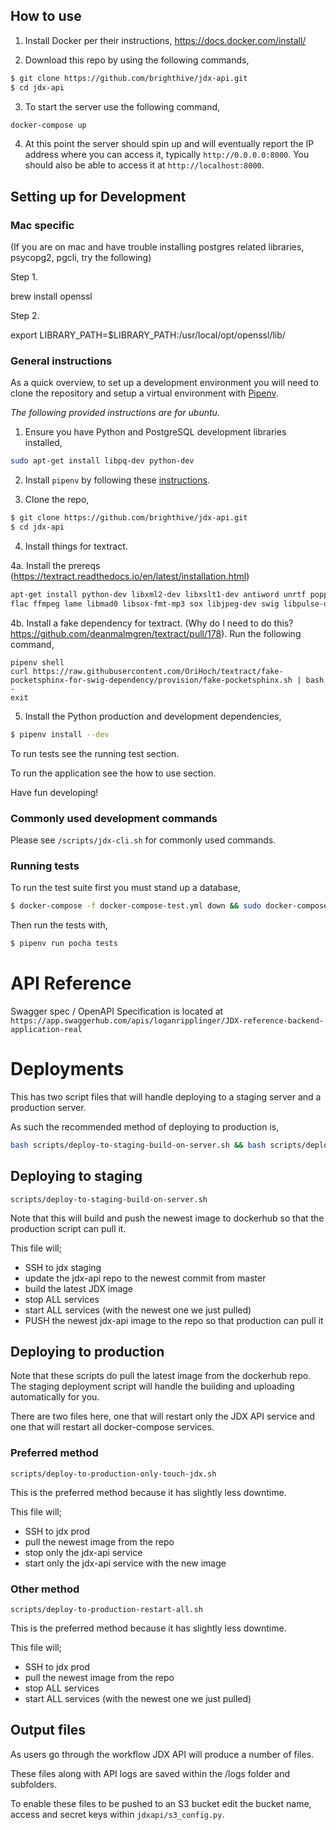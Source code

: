 ## How to use
1. Install Docker per their instructions, https://docs.docker.com/install/

2. Download this repo by using the following commands,
```bash
$ git clone https://github.com/brighthive/jdx-api.git
$ cd jdx-api
```

3. To start the server use the following command,
```bash
docker-compose up
```

4. At this point the server should spin up and will eventually report the IP address where you can access it, typically `http://0.0.0.0:8000`. You should also be able to access it at `http://localhost:8000`.

## Setting up for Development
### Mac specific
(If you are on mac and have trouble installing postgres related libraries, psycopg2, pgcli, try the following)

Step 1.

brew install openssl

Step 2.

export LIBRARY_PATH=$LIBRARY_PATH:/usr/local/opt/openssl/lib/

### General instructions

As a quick overview, to set up a development environment you will need to clone the repository and setup a virtual environment with [Pipenv](https://docs.pipenv.org/).

_The following provided instructions are for ubuntu._

1. Ensure you have Python and PostgreSQL development libraries installed,
```bash
sudo apt-get install libpq-dev python-dev
```

2. Install `pipenv` by following these [instructions](https://docs.pipenv.org/en/latest/install/#installing-pipenv).

3. Clone the repo,
```bash
$ git clone https://github.com/brighthive/jdx-api.git
$ cd jdx-api
```

4. Install things for textract.

4a. Install the prereqs (https://textract.readthedocs.io/en/latest/installation.html)
```bash
apt-get install python-dev libxml2-dev libxslt1-dev antiword unrtf poppler-utils pstotext tesseract-ocr \
flac ffmpeg lame libmad0 libsox-fmt-mp3 sox libjpeg-dev swig libpulse-dev
```
4b. Install a fake dependency for textract. (Why do I need to do this? https://github.com/deanmalmgren/textract/pull/178). Run the following command,
```
pipenv shell
curl https://raw.githubusercontent.com/OriHoch/textract/fake-pocketsphinx-for-swig-dependency/provision/fake-pocketsphinx.sh | bash -
exit
```

5. Install the Python production and development dependencies,
```bash
$ pipenv install --dev
``` 

To run tests see the running test section.

To run the application see the how to use section.

Have fun developing!

<!-- 
### Linting

To run autopep8,
```bash
$ pipenv run autopep8 --in-place --aggressive --aggressive -r ./
```
-->

### Commonly used development commands
Please see `/scripts/jdx-cli.sh` for commonly used commands.

### Running tests

To run the test suite first you must stand up a database,
```bash
$ docker-compose -f docker-compose-test.yml down && sudo docker-compose -f docker-compose-test.yml build && docker-compose -f docker-compose-test.yml up
```

Then run the tests with,
```bash
$ pipenv run pocha tests
```

# API Reference

Swagger spec / OpenAPI Specification is located at `https://app.swaggerhub.com/apis/loganripplinger/JDX-reference-backend-application-real`

<!--
## Database inspection

The database may be inspected using `pgcli`
```
pipenv pgcli
```

To connect to postgres running in docker-compose,
```
docker-compose up
docker-compose exec jdx-postgres psql -U postgres
```

In psql,
- List all databases, `\l`
- Enter database, `\c database`
- View all tables, `\d`


```bash
(ace-act-Rs3bqtfg) kwame@Puget-168695:/hdd/work/BrightHive/ACE$ pgcli postgres://postgres:password@localhost:5433/act
/home/kwame/.local/lib/python3.5/site-packages/psycopg2/__init__.py:144: UserWarning: The psycopg2 wheel package will be renamed from release 2.8; in order to keep installing from binary please use "pip install psycopg2-binary" instead. For details see: <http://initd.org/psycopg/docs/install.html#binary-install-from-pypi>.
  """)
Version: 0.20.1
Chat: https://gitter.im/dbcli/pgcli
Mail: https://groups.google.com/forum/#!forum/pgcli
Home: http://pgcli.com
act> \l
+-----------+
| datname   |
|-----------|
| postgres  |
| act       |
| template1 |
| template0 |
+-----------+
SELECT 4
Time: 0.002s
act> \d
+----------+-----------------+--------+----------+
| Schema   | Name            | Type   | Owner    |
|----------+-----------------+--------+----------|
| public   | act_result      | table  | postgres |
| public   | alembic_version | table  | postgres |
| public   | context         | table  | postgres |
| public   | course          | table  | postgres |
| public   | ttl             | table  | postgres |
+----------+-----------------+--------+----------+
SELECT 5
Time: 0.005s
act> 
```
-->

# Deployments

This has two script files that will handle deploying to a staging server and a production server.

As such the recommended method of deploying to production is,

```bash
bash scripts/deploy-to-staging-build-on-server.sh && bash scripts/deploy-to-production-only-touch-jdx
```

## Deploying to staging

`scripts/deploy-to-staging-build-on-server.sh`

Note that this will build and push the newest image to dockerhub so that the production script can pull it.

This file will;
  - SSH to jdx staging
  - update the jdx-api repo to the newest commit from master
  - build the latest JDX image
  - stop ALL services
  - start ALL services (with the newest one we just pulled)
  - PUSH the newest jdx-api image to the repo so that production can pull it

## Deploying to production

Note that these scripts do pull the latest image from the dockerhub repo. The staging deployment script will handle the building and uploading automatically for you.

There are two files here, one that will restart only the JDX API service and one that will restart all docker-compose services.

### Preferred method

`scripts/deploy-to-production-only-touch-jdx.sh`

This is the preferred method because it has slightly less downtime.

This file will;
- SSH to jdx prod
- pull the newest image from the repo
- stop only the jdx-api service
- start only the jdx-api service with the new image

### Other method

`scripts/deploy-to-production-restart-all.sh`

This is the preferred method because it has slightly less downtime.

This file will;
- SSH to jdx prod
- pull the newest image from the repo
- stop ALL services
- start ALL services (with the newest one we just pulled)

## Output files
As users go through the workflow JDX API will produce a number of files.

These files along with API logs are saved within the /logs folder and subfolders.

To enable these files to be pushed to an S3 bucket edit the bucket name, access and secret keys within `jdxapi/s3_config.py`.
